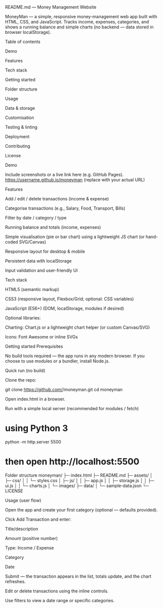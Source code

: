 README.md — Money Management Website

MoneyMan — a simple, responsive money-management web app built with HTML, CSS, and JavaScript.
Tracks income, expenses, categories, and shows a running balance and simple charts (no backend — data stored in browser localStorage).

Table of contents

Demo

Features

Tech stack

Getting started

Folder structure

Usage

Data & storage

Customisation

Testing & linting

Deployment

Contributing

License

Demo

Include screenshots or a live link here (e.g. GitHub Pages).
https://username.github.io/moneyman (replace with your actual URL)

Features

Add / edit / delete transactions (income & expense)

Categorise transactions (e.g., Salary, Food, Transport, Bills)

Filter by date / category / type

Running balance and totals (income, expenses)

Simple visualisation (pie or bar chart) using a lightweight JS chart (or hand-coded SVG/Canvas)

Responsive layout for desktop & mobile

Persistent data with localStorage

Input validation and user-friendly UI

Tech stack

HTML5 (semantic markup)

CSS3 (responsive layout, Flexbox/Grid; optional: CSS variables)

JavaScript (ES6+) (DOM, localStorage, modules if desired)

Optional libraries:

Charting: Chart.js or a lightweight chart helper (or custom Canvas/SVG)

Icons: Font Awesome or inline SVGs

Getting started
Prerequisites

No build tools required — the app runs in any modern browser. If you choose to use modules or a bundler, install Node.js.

Quick run (no build)

Clone the repo:

git clone https://github.com/<your-username>/moneyman.git
cd moneyman


Open index.html in a browser.

Run with a simple local server (recommended for modules / fetch)
# using Python 3
python -m http.server 5500
# then open http://localhost:5500

Folder structure
moneyman/
├─ index.html
├─ README.md
├─ assets/
│  ├─ css/
│  │  └─ styles.css
│  ├─ js/
│  │  ├─ app.js
│  │  ├─ storage.js
│  │  ├─ ui.js
│  │  └─ charts.js
│  └─ images/
├─ data/
│  └─ sample-data.json
└─ LICENSE

Usage (user flow)

Open the app and create your first category (optional — defaults provided).

Click Add Transaction and enter:

Title/description

Amount (positive number)

Type: Income / Expense

Category

Date

Submit — the transaction appears in the list, totals update, and the chart refreshes.

Edit or delete transactions using the inline controls.

Use filters to view a date range or specific categories.
